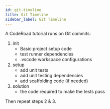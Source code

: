 ```yaml
---
id: git-timeline
title: Git Timeline
sidebar_label: Git Timeline
---
```


A CodeRoad tutorial runs on Git commits:

1. init
   - Basic project setup code
   - test runner dependencies
   - .vscode workspace configurations
2. setup
   - add unit tests
   - add unit testing dependencies
   - add scaffolding code (if needed)
3. solution
   - the code required to make the tests pass

Then repeat steps 2 & 3.
